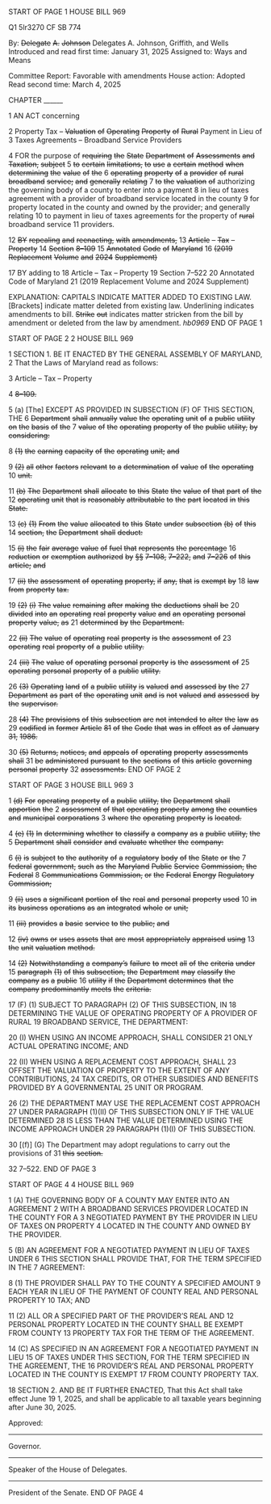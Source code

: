 START OF PAGE 1
HOUSE BILL 969

Q1 5lr3270
CF SB 774

By: ~~Delegate~~ ~~A.~~ ~~Johnson~~ Delegates A. Johnson, Griffith, and Wells
Introduced and read first time: January 31, 2025
Assigned to: Ways and Means

Committee Report: Favorable with amendments
House action: Adopted
Read second time: March 4, 2025

CHAPTER ______

1 AN ACT concerning

2 Property Tax – ~~Valuation~~ ~~of~~ ~~Operating~~ ~~Property~~ ~~of~~ ~~Rural~~ Payment in Lieu of
3 Taxes Agreements – Broadband Service Providers

4 FOR the purpose of ~~requiring~~ ~~the~~ ~~State~~ ~~Department~~ ~~of~~ ~~Assessments~~ ~~and~~ ~~Taxation,~~ ~~subject~~
5 ~~to~~ ~~certain~~ ~~limitations,~~ ~~to~~ ~~use~~ ~~a~~ ~~certain~~ ~~method~~ ~~when~~ ~~determining~~ ~~the~~ ~~value~~ ~~of~~ ~~the~~
6 ~~operating~~ ~~property~~ ~~of~~ ~~a~~ ~~provider~~ ~~of~~ ~~rural~~ ~~broadband~~ ~~service;~~ ~~and~~ ~~generally~~ ~~relating~~
7 ~~to~~ ~~the~~ ~~valuation~~ ~~of~~ authorizing the governing body of a county to enter into a payment
8 in lieu of taxes agreement with a provider of broadband service located in the county
9 for property located in the county and owned by the provider; and generally relating
10 to payment in lieu of taxes agreements for the property of ~~rural~~ broadband service
11 providers.

12 ~~BY~~ ~~repealing~~ ~~and~~ ~~reenacting,~~ ~~with~~ ~~amendments,~~
13 ~~Article~~ ~~–~~ ~~Tax~~ ~~–~~ ~~Property~~
14 ~~Section~~ ~~8–109~~
15 ~~Annotated~~ ~~Code~~ ~~of~~ ~~Maryland~~
16 ~~(2019~~ ~~Replacement~~ ~~Volume~~ ~~and~~ ~~2024~~ ~~Supplement)~~

17 BY adding to
18 Article – Tax – Property
19 Section 7–522
20 Annotated Code of Maryland
21 (2019 Replacement Volume and 2024 Supplement)

EXPLANATION: CAPITALS INDICATE MATTER ADDED TO EXISTING LAW.
[Brackets] indicate matter deleted from existing law.
Underlining indicates amendments to bill.
~~Strike~~ ~~out~~ indicates matter stricken from the bill by amendment or deleted from the law by
amendment. *hb0969*
END OF PAGE 1

START OF PAGE 2
2 HOUSE BILL 969

1 SECTION 1. BE IT ENACTED BY THE GENERAL ASSEMBLY OF MARYLAND,
2 That the Laws of Maryland read as follows:

3 Article – Tax – Property

4 ~~8–109.~~

5 (a) [The] EXCEPT AS PROVIDED IN SUBSECTION (F) OF THIS SECTION, THE
6 ~~Department~~ ~~shall~~ ~~annually~~ ~~value~~ ~~the~~ ~~operating~~ ~~unit~~ ~~of~~ ~~a~~ ~~public~~ ~~utility~~ ~~on~~ ~~the~~ ~~basis~~ ~~of~~ ~~the~~
7 ~~value~~ ~~of~~ ~~the~~ ~~operating~~ ~~property~~ ~~of~~ ~~the~~ ~~public~~ ~~utility,~~ ~~by~~ ~~considering:~~

8 ~~(1)~~ ~~the~~ ~~earning~~ ~~capacity~~ ~~of~~ ~~the~~ ~~operating~~ ~~unit;~~ ~~and~~

9 ~~(2)~~ ~~all~~ ~~other~~ ~~factors~~ ~~relevant~~ ~~to~~ ~~a~~ ~~determination~~ ~~of~~ ~~value~~ ~~of~~ ~~the~~ ~~operating~~
10 ~~unit.~~

11 ~~(b)~~ ~~The~~ ~~Department~~ ~~shall~~ ~~allocate~~ ~~to~~ ~~this~~ ~~State~~ ~~the~~ ~~value~~ ~~of~~ ~~that~~ ~~part~~ ~~of~~ ~~the~~
12 ~~operating~~ ~~unit~~ ~~that~~ ~~is~~ ~~reasonably~~ ~~attributable~~ ~~to~~ ~~the~~ ~~part~~ ~~located~~ ~~in~~ ~~this~~ ~~State.~~

13 ~~(c)~~ ~~(1)~~ ~~From~~ ~~the~~ ~~value~~ ~~allocated~~ ~~to~~ ~~this~~ ~~State~~ ~~under~~ ~~subsection~~ ~~(b)~~ ~~of~~ ~~this~~
14 ~~section,~~ ~~the~~ ~~Department~~ ~~shall~~ ~~deduct:~~

15 ~~(i)~~ ~~the~~ ~~fair~~ ~~average~~ ~~value~~ ~~of~~ ~~fuel~~ ~~that~~ ~~represents~~ ~~the~~ ~~percentage~~
16 ~~reduction~~ ~~or~~ ~~exemption~~ ~~authorized~~ ~~by~~ ~~§§~~ ~~7–108,~~ ~~7–222,~~ ~~and~~ ~~7–226~~ ~~of~~ ~~this~~ ~~article;~~ ~~and~~

17 ~~(ii)~~ ~~the~~ ~~assessment~~ ~~of~~ ~~operating~~ ~~property,~~ ~~if~~ ~~any,~~ ~~that~~ ~~is~~ ~~exempt~~ ~~by~~
18 ~~law~~ ~~from~~ ~~property~~ ~~tax.~~

19 ~~(2)~~ ~~(i)~~ ~~The~~ ~~value~~ ~~remaining~~ ~~after~~ ~~making~~ ~~the~~ ~~deductions~~ ~~shall~~ ~~be~~
20 ~~divided~~ ~~into~~ ~~an~~ ~~operating~~ ~~real~~ ~~property~~ ~~value~~ ~~and~~ ~~an~~ ~~operating~~ ~~personal~~ ~~property~~ ~~value,~~ ~~as~~
21 ~~determined~~ ~~by~~ ~~the~~ ~~Department.~~

22 ~~(ii)~~ ~~The~~ ~~value~~ ~~of~~ ~~operating~~ ~~real~~ ~~property~~ ~~is~~ ~~the~~ ~~assessment~~ ~~of~~
23 ~~operating~~ ~~real~~ ~~property~~ ~~of~~ ~~a~~ ~~public~~ ~~utility.~~

24 ~~(iii)~~ ~~The~~ ~~value~~ ~~of~~ ~~operating~~ ~~personal~~ ~~property~~ ~~is~~ ~~the~~ ~~assessment~~ ~~of~~
25 ~~operating~~ ~~personal~~ ~~property~~ ~~of~~ ~~a~~ ~~public~~ ~~utility.~~

26 ~~(3)~~ ~~Operating~~ ~~land~~ ~~of~~ ~~a~~ ~~public~~ ~~utility~~ ~~is~~ ~~valued~~ ~~and~~ ~~assessed~~ ~~by~~ ~~the~~
27 ~~Department~~ ~~as~~ ~~part~~ ~~of~~ ~~the~~ ~~operating~~ ~~unit~~ ~~and~~ ~~is~~ ~~not~~ ~~valued~~ ~~and~~ ~~assessed~~ ~~by~~ ~~the~~ ~~supervisor.~~

28 ~~(4)~~ ~~The~~ ~~provisions~~ ~~of~~ ~~this~~ ~~subsection~~ ~~are~~ ~~not~~ ~~intended~~ ~~to~~ ~~alter~~ ~~the~~ ~~law~~ ~~as~~
29 ~~codified~~ ~~in~~ ~~former~~ ~~Article~~ ~~81~~ ~~of~~ ~~the~~ ~~Code~~ ~~that~~ ~~was~~ ~~in~~ ~~effect~~ ~~as~~ ~~of~~ ~~January~~ ~~31,~~ ~~1986.~~

30 ~~(5)~~ ~~Returns,~~ ~~notices,~~ ~~and~~ ~~appeals~~ ~~of~~ ~~operating~~ ~~property~~ ~~assessments~~ ~~shall~~
31 ~~be~~ ~~administered~~ ~~pursuant~~ ~~to~~ ~~the~~ ~~sections~~ ~~of~~ ~~this~~ ~~article~~ ~~governing~~ ~~personal~~ ~~property~~
32 ~~assessments.~~
END OF PAGE 2

START OF PAGE 3
HOUSE BILL 969 3

1 ~~(d)~~ ~~For~~ ~~operating~~ ~~property~~ ~~of~~ ~~a~~ ~~public~~ ~~utility,~~ ~~the~~ ~~Department~~ ~~shall~~ ~~apportion~~ ~~the~~
2 ~~assessment~~ ~~of~~ ~~that~~ ~~operating~~ ~~property~~ ~~among~~ ~~the~~ ~~counties~~ ~~and~~ ~~municipal~~ ~~corporations~~
3 ~~where~~ ~~the~~ ~~operating~~ ~~property~~ ~~is~~ ~~located.~~

4 ~~(e)~~ ~~(1)~~ ~~In~~ ~~determining~~ ~~whether~~ ~~to~~ ~~classify~~ ~~a~~ ~~company~~ ~~as~~ ~~a~~ ~~public~~ ~~utility,~~ ~~the~~
5 ~~Department~~ ~~shall~~ ~~consider~~ ~~and~~ ~~evaluate~~ ~~whether~~ ~~the~~ ~~company:~~

6 ~~(i)~~ ~~is~~ ~~subject~~ ~~to~~ ~~the~~ ~~authority~~ ~~of~~ ~~a~~ ~~regulatory~~ ~~body~~ ~~of~~ ~~the~~ ~~State~~ ~~or~~ ~~the~~
7 ~~federal~~ ~~government,~~ ~~such~~ ~~as~~ ~~the~~ ~~Maryland~~ ~~Public~~ ~~Service~~ ~~Commission,~~ ~~the~~ ~~Federal~~
8 ~~Communications~~ ~~Commission,~~ ~~or~~ ~~the~~ ~~Federal~~ ~~Energy~~ ~~Regulatory~~ ~~Commission;~~

9 ~~(ii)~~ ~~uses~~ ~~a~~ ~~significant~~ ~~portion~~ ~~of~~ ~~the~~ ~~real~~ ~~and~~ ~~personal~~ ~~property~~ ~~used~~
10 ~~in~~ ~~its~~ ~~business~~ ~~operations~~ ~~as~~ ~~an~~ ~~integrated~~ ~~whole~~ ~~or~~ ~~unit;~~

11 ~~(iii)~~ ~~provides~~ ~~a~~ ~~basic~~ ~~service~~ ~~to~~ ~~the~~ ~~public;~~ ~~and~~

12 ~~(iv)~~ ~~owns~~ ~~or~~ ~~uses~~ ~~assets~~ ~~that~~ ~~are~~ ~~most~~ ~~appropriately~~ ~~appraised~~ ~~using~~
13 ~~the~~ ~~unit~~ ~~valuation~~ ~~method.~~

14 ~~(2)~~ ~~Notwithstanding~~ ~~a~~ ~~company’s~~ ~~failure~~ ~~to~~ ~~meet~~ ~~all~~ ~~of~~ ~~the~~ ~~criteria~~ ~~under~~
15 ~~paragraph~~ ~~(1)~~ ~~of~~ ~~this~~ ~~subsection,~~ ~~the~~ ~~Department~~ ~~may~~ ~~classify~~ ~~the~~ ~~company~~ ~~as~~ ~~a~~ ~~public~~
16 ~~utility~~ ~~if~~ ~~the~~ ~~Department~~ ~~determines~~ ~~that~~ ~~the~~ ~~company~~ ~~predominantly~~ ~~meets~~ ~~the~~ ~~criteria.~~

17 (F) (1) SUBJECT TO PARAGRAPH (2) OF THIS SUBSECTION, IN
18 DETERMINING THE VALUE OF OPERATING PROPERTY OF A PROVIDER OF RURAL
19 BROADBAND SERVICE, THE DEPARTMENT:

20 (I) WHEN USING AN INCOME APPROACH, SHALL CONSIDER
21 ONLY ACTUAL OPERATING INCOME; AND

22 (II) WHEN USING A REPLACEMENT COST APPROACH, SHALL
23 OFFSET THE VALUATION OF PROPERTY TO THE EXTENT OF ANY CONTRIBUTIONS,
24 TAX CREDITS, OR OTHER SUBSIDIES AND BENEFITS PROVIDED BY A GOVERNMENTAL
25 UNIT OR PROGRAM.

26 (2) THE DEPARTMENT MAY USE THE REPLACEMENT COST APPROACH
27 UNDER PARAGRAPH (1)(II) OF THIS SUBSECTION ONLY IF THE VALUE DETERMINED
28 IS LESS THAN THE VALUE DETERMINED USING THE INCOME APPROACH UNDER
29 PARAGRAPH (1)(I) OF THIS SUBSECTION.

30 [(f)] (G) The Department may adopt regulations to carry out the provisions of
31 ~~this~~ ~~section.~~

32 7–522.
END OF PAGE 3

START OF PAGE 4
4 HOUSE BILL 969

1 (A) THE GOVERNING BODY OF A COUNTY MAY ENTER INTO AN AGREEMENT
2 WITH A BROADBAND SERVICES PROVIDER LOCATED IN THE COUNTY FOR A
3 NEGOTIATED PAYMENT BY THE PROVIDER IN LIEU OF TAXES ON PROPERTY
4 LOCATED IN THE COUNTY AND OWNED BY THE PROVIDER.

5 (B) AN AGREEMENT FOR A NEGOTIATED PAYMENT IN LIEU OF TAXES UNDER
6 THIS SECTION SHALL PROVIDE THAT, FOR THE TERM SPECIFIED IN THE
7 AGREEMENT:

8 (1) THE PROVIDER SHALL PAY TO THE COUNTY A SPECIFIED AMOUNT
9 EACH YEAR IN LIEU OF THE PAYMENT OF COUNTY REAL AND PERSONAL PROPERTY
10 TAX; AND

11 (2) ALL OR A SPECIFIED PART OF THE PROVIDER’S REAL AND
12 PERSONAL PROPERTY LOCATED IN THE COUNTY SHALL BE EXEMPT FROM COUNTY
13 PROPERTY TAX FOR THE TERM OF THE AGREEMENT.

14 (C) AS SPECIFIED IN AN AGREEMENT FOR A NEGOTIATED PAYMENT IN LIEU
15 OF TAXES UNDER THIS SECTION, FOR THE TERM SPECIFIED IN THE AGREEMENT, THE
16 PROVIDER’S REAL AND PERSONAL PROPERTY LOCATED IN THE COUNTY IS EXEMPT
17 FROM COUNTY PROPERTY TAX.

18 SECTION 2. AND BE IT FURTHER ENACTED, That this Act shall take effect June
19 1, 2025, and shall be applicable to all taxable years beginning after June 30, 2025.

Approved:

________________________________________________________________________________
Governor.

________________________________________________________________________________
Speaker of the House of Delegates.

________________________________________________________________________________
President of the Senate.
END OF PAGE 4